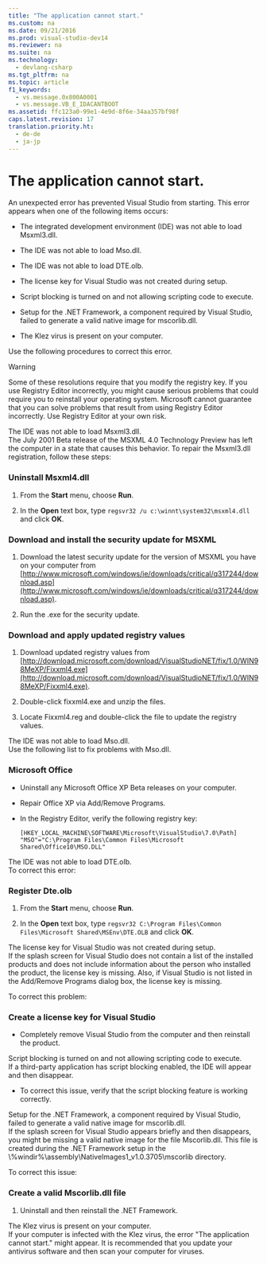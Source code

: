 ```yaml
---
title: "The application cannot start."
ms.custom: na
ms.date: 09/21/2016
ms.prod: visual-studio-dev14
ms.reviewer: na
ms.suite: na
ms.technology: 
  - devlang-csharp
ms.tgt_pltfrm: na
ms.topic: article
f1_keywords: 
  - vs.message.0x800A0001
  - vs.message.VB_E_IDACANTBOOT
ms.assetid: ffc123a0-99e1-4e9d-8f6e-34aa357bf98f
caps.latest.revision: 17
translation.priority.ht: 
  - de-de
  - ja-jp
---
```

# The application cannot start.
An unexpected error has prevented Visual Studio from starting. This error appears when one of the following items occurs:  
  
-   The integrated development environment (IDE) was not able to load Msxml3.dll.  
  
-   The IDE was not able to load Mso.dll.  
  
-   The IDE was not able to load DTE.olb.  
  
-   The license key for Visual Studio was not created during setup.  
  
-   Script blocking is turned on and not allowing scripting code to execute.  
  
-   Setup for the .NET Framework, a component required by Visual Studio, failed to generate a valid native image for mscorlib.dll.  
  
-   The Klez virus is present on your computer.  
  
 Use the following procedures to correct this error.  
  
> [!WARNING]
>  Some of these resolutions require that you modify the registry key. If you use Registry Editor incorrectly, you might cause serious problems that could require you to reinstall your operating system. Microsoft cannot guarantee that you can solve problems that result from using Registry Editor incorrectly. Use Registry Editor at your own risk.  
  
 The IDE was not able to load Msxml3.dll.  
 The July 2001 Beta release of the MSXML 4.0 Technology Preview has left the computer in a state that causes this behavior. To repair the Msxml3.dll registration, follow these steps:  
  
### Uninstall Msxml4.dll  
  
1.  From the **Start** menu, choose **Run**.  
  
2.  In the **Open** text box, type `regsvr32 /u c:\winnt\system32\msxml4.dll` and click **OK**.  
  
### Download and install the security update for MSXML  
  
1.  Download the latest security update for the version of MSXML you have on your computer from [http://www.microsoft.com/windows/ie/downloads/critical/q317244/download.asp](http://www.microsoft.com/windows/ie/downloads/critical/q317244/download.asp).  
  
2.  Run the .exe for the security update.  
  
### Download and apply updated registry values  
  
1.  Download updated registry values from [http://download.microsoft.com/download/VisualStudioNET/fix/1.0/WIN98MeXP/Fixxml4.exe](http://download.microsoft.com/download/VisualStudioNET/fix/1.0/WIN98MeXP/Fixxml4.exe).  
  
2.  Double-click fixxml4.exe and unzip the files.  
  
3.  Locate Fixxml4.reg and double-click the file to update the registry values.  
  
 The IDE was not able to load Mso.dll.  
 Use the following list to fix problems with Mso.dll.  
  
### Microsoft Office  
  
-   Uninstall any Microsoft Office XP Beta releases on your computer.  
  
-   Repair Office XP via Add/Remove Programs.  
  
-   In the Registry Editor, verify the following registry key:  
  
     `[HKEY_LOCAL_MACHINE\SOFTWARE\Microsoft\VisualStudio\7.0\Path] "MSO"="C:\Program Files\Common Files\Microsoft Shared\Office10\MSO.DLL"`  
  
 The IDE was not able to load DTE.olb.  
 To correct this error:  
  
### Register Dte.olb  
  
1.  From the **Start** menu, choose **Run**.  
  
2.  In the **Open** text box, type `regsvr32 C:\Program Files\Common Files\Microsoft Shared\MSEnv\DTE.OLB` and click **OK**.  
  
 The license key for Visual Studio was not created during setup.  
 If the splash screen for Visual Studio does not contain a list of the installed products and does not include information about the person who installed the product, the license key is missing. Also, if Visual Studio is not listed in the Add/Remove Programs dialog box, the license key is missing.  
  
 To correct this problem:  
  
### Create a license key for Visual Studio  
  
-   Completely remove Visual Studio from the computer and then reinstall the product.  
  
 Script blocking is turned on and not allowing scripting code to execute.  
 If a third-party application has script blocking enabled, the IDE will appear and then disappear.  
  
-   To correct this issue, verify that the script blocking feature is working correctly.  
  
 Setup for the .NET Framework, a component required by Visual Studio, failed to generate a valid native image for mscorlib.dll.  
 If the splash screen for Visual Studio appears briefly and then disappears, you might be missing a valid native image for the file Mscorlib.dll. This file is created during the .NET Framework setup in the \\%windir%\assembly\NativeImages1_v1.0.3705\mscorlib directory.  
  
 To correct this issue:  
  
### Create a valid Mscorlib.dll file  
  
1.  Uninstall and then reinstall the .NET Framework.  
  
 The Klez virus is present on your computer.  
 If your computer is infected with the Klez virus, the error "The application cannot start." might appear. It is recommended that you update your antivirus software and then scan your computer for viruses.